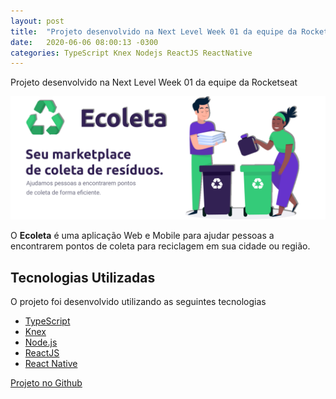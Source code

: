 ```yaml
---
layout: post
title:  "Projeto desenvolvido na Next Level Week 01 da equipe da Rocketseat "
date:   2020-06-06 08:00:13 -0300
categories: TypeScript Knex Nodejs ReactJS ReactNative
---
```

Projeto desenvolvido na Next Level Week 01 da equipe da Rocketseat

![Ecoleta](https://raw.githubusercontent.com/dhelly/nlw-ecoleta/master/git_assets/logo.png)

O <strong>Ecoleta</strong> é uma aplicação Web e Mobile para ajudar pessoas a encontrarem pontos de coleta para reciclagem em sua cidade ou região.

## Tecnologias Utilizadas

O projeto foi desenvolvido utilizando as seguintes tecnologias

- [TypeScript](https://www.typescriptlang.org/)
- [Knex](http://knexjs.org/)
- [Node.js](https://nodejs.org/en/)
- [ReactJS](https://reactjs.org/)
- [React Native](https://reactnative.dev/)

[Projeto no Github](https://github.com/dhelly/nlw-ecoleta)
